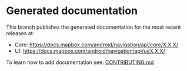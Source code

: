 # Generated documentation

This branch publishes the generated documentation for the most recent releases at:

* Core: https://docs.mapbox.com/android/navigation/api/core/X.X.X/
* UI: https://docs.mapbox.com/android/navigation/api/ui/X.X.X/

To learn how to add documentation see: [CONTRIBUTING.md](https://github.com/mapbox/mapbox-navigation-android/blob/master/CONTRIBUTING.md)
